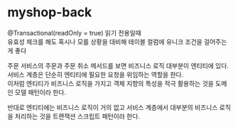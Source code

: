 # myshop-back

@Transactional(readOnly = true) 읽기 전용일때<br>
유효성 체크를 해도 혹시나 모를 상황을 대비해 테이블 컬럼에 유니크 조건을 걸어주는게 좋다<br>

주문 서비스의 주문과 주문 취소 메서드를 보면 비즈니스 로직 대부분이 엔티티에 있다.<br>
서비스 계층은 단순히 엔티티에 필요한 요청을 위임하는 역할을 한다. <br>
이처럼 엔티티가 비즈니스 로직을 가지고 객체 지향의 특성을 적극 활용하는 것을 도메인 모델 패턴이라 한다.<br>

반대로 엔티티에는 비즈니스 로직이 거의 없고 서비스 계층에서 대부분의 비즈니스 로직을 처리하는 것을 트랜잭션 스크립트 패턴이라 한다.<br>


